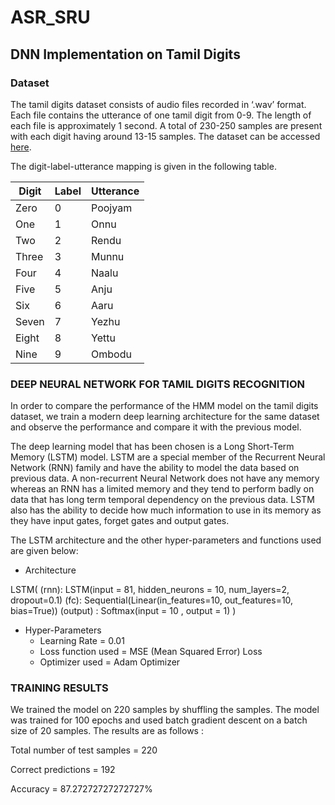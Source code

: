 # ASR_SRU

## DNN Implementation on Tamil Digits 

### Dataset

The tamil digits dataset consists of audio files recorded in ‘.wav’ format. Each file contains the utterance of one tamil digit from 0-9. The length of each file is approximately 1 second. A total of 230-250 samples are present with each digit having around 13-15 samples. The dataset can be accessed [here](https://drive.google.com/file/d/1S2JTQHnG5QLgcG8X3DIIopU5Z0oeglpM/view?usp=sharing). 

The digit-label-utterance mapping is given in the following table.

Digit | Label | Utterance
----- | ----- | ---------
Zero | 0 | Poojyam
One | 1 | Onnu
Two | 2 | Rendu
Three | 3 | Munnu
Four | 4 | Naalu
Five | 5 | Anju
Six | 6 | Aaru
Seven | 7 | Yezhu
Eight| 8 | Yettu
Nine | 9 | Ombodu

### DEEP NEURAL NETWORK FOR TAMIL DIGITS RECOGNITION

In order to compare the performance of the HMM model on the tamil digits dataset, we train a modern deep learning architecture for the same dataset and observe the performance and compare it with the previous model. 

The deep learning model that has been chosen is a Long Short-Term Memory (LSTM) model. LSTM are a special member of the Recurrent Neural Network (RNN) family and have the ability to model the data based on previous data. A non-recurrent Neural Network does not have any memory whereas an RNN has a limited memory and they tend to perform badly on data that has long term temporal dependency on the previous data. LSTM also has the ability to decide how much information to use in its memory as they have input gates, forget gates and output gates. 

The LSTM architecture and the other hyper-parameters and functions used are given below:

* Architecture

LSTM(
  (rnn): LSTM(input = 81, hidden_neurons = 10, num_layers=2, dropout=0.1)
  (fc): Sequential(Linear(in_features=10, out_features=10, bias=True))
  (output) : Softmax(input = 10 , output = 1)
)
* Hyper-Parameters
  * Learning Rate = 0.01
  * Loss function used = MSE (Mean Squared Error) Loss
  * Optimizer used = Adam Optimizer

### TRAINING RESULTS 

We trained the model on 220 samples by shuffling the samples. The model was trained for 100 epochs and used batch gradient descent on a batch size of 20 samples. The results are as follows :

Total number of test samples = 220

Correct predictions = 192

Accuracy = 87.27272727272727%


